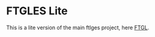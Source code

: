 # FTGLES Lite

This is a lite version of the main ftlges project, here [FTGL](https://github.com/cdave1/ftgles).  